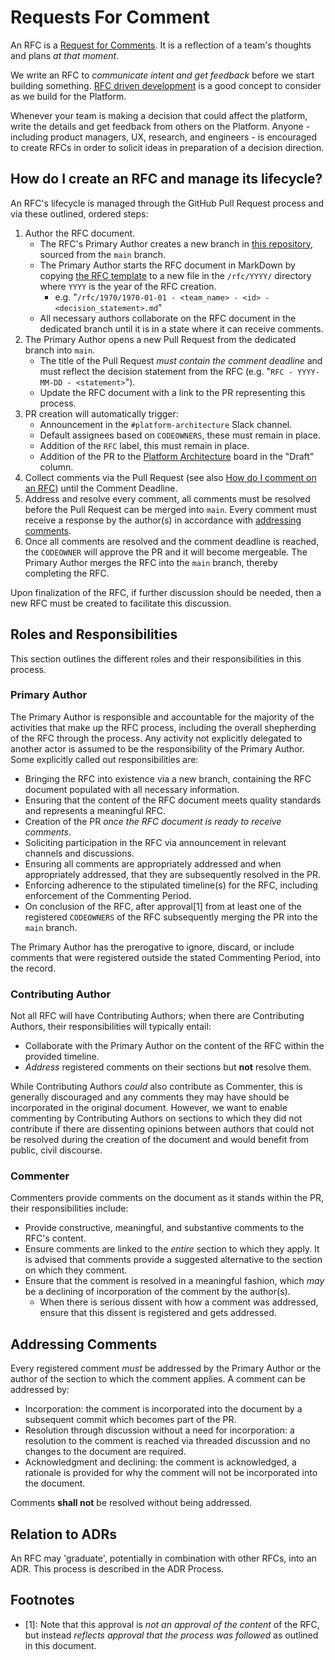 # Requests For Comment

An RFC is a [Request for Comments](https://en.wikipedia.org/wiki/Request_for_Comments). It is a reflection of a team's thoughts and plans _at that moment_.

We write an RFC to _communicate intent and get feedback_ before we start building something. [RFC driven development](https://engineering-management.space/post/rfc-driven-development/) is a good concept to consider as we build for the Platform.

Whenever your team is making a decision that could affect the platform, write the details and get feedback from others on the Platform. Anyone - including product managers, UX, research, and engineers - is encouraged to create RFCs in order to solicit ideas in preparation of a decision direction.

## How do I create an RFC and manage its lifecycle?

An RFC's lifecycle is managed through the GitHub Pull Request process and via these outlined, ordered steps:

1. Author the RFC document.
    * The RFC's Primary Author creates a new branch in [this repository](https://github.com/department-of-veterans-affairs/va.gov-platform-architecture), sourced from the `main` branch.
    * The Primary Author starts the RFC document in MarkDown by copying [the RFC template](_template.md) to a new file in the `/rfc/YYYY/` directory where `YYYY` is the year of the RFC creation.
        * e.g. "`/rfc/1970/1970-01-01 - <team_name> - <id> - <decision_statement>.md`"
    * All necessary authors collaborate on the RFC document in the dedicated branch until it is in a state where it can receive comments.
1. The Primary Author opens a new Pull Request from the dedicated branch into `main`.
    * The title of the Pull Request _must contain the comment deadline_ and must reflect the decision statement from the RFC (e.g. "`RFC - YYYY-MM-DD - <statement>`").
    * Update the RFC document with a link to the PR representing this process.
1. PR creation will automatically trigger:
    * Announcement in the `#platform-architecture` Slack channel.
    * Default assignees based on `CODEOWNERS`, these must remain in place.
    * Addition of the `RFC` label, this must remain in place.
    * Addition of the PR to the [Platform Architecture](https://github.com/orgs/department-of-veterans-affairs/projects/710/views/1) board in the "Draft" column.
1. Collect comments via the Pull Request (see also [How do I comment on an RFC](https://docs.github.com/en/pull-requests/collaborating-with-pull-requests/reviewing-changes-in-pull-requests/commenting-on-a-pull-request)) until the Comment Deadline.
1. Address and resolve every comment, all comments must be resolved before the Pull Request can be merged into `main`. Every comment must receive a response by the author(s) in accordance with [addressing comments](#addressing-comments).
1. Once all comments are resolved and the comment deadline is reached, the `CODEOWNER` will approve the PR and it will become mergeable. The Primary Author merges the RFC into the `main` branch, thereby completing the RFC.

Upon finalization of the RFC, if further discussion should be needed, then a new RFC must be created to facilitate this discussion.

## Roles and Responsibilities

This section outlines the different roles and their responsibilities in this process.

### Primary Author

The Primary Author is responsible and accountable for the majority of the activities that make up the RFC process, including the overall shepherding of the RFC through the process. Any activity not explicitly delegated to another actor is assumed to be the responsibility of the Primary Author. Some explicitly called out responsibilities are:

* Bringing the RFC into existence via a new branch, containing the RFC document populated with all necessary information.
* Ensuring that the content of the RFC document meets quality standards and represents a meaningful RFC.
* Creation of the PR _once the RFC document is ready to receive comments_.
* Soliciting participation in the RFC via announcement in relevant channels and discussions.
* Ensuring all comments are appropriately addressed and when appropriately addressed, that they are subsequently resolved in the PR.
* Enforcing adherence to the stipulated timeline(s) for the RFC, including enforcement of the Commenting Period.
* On conclusion of the RFC, after approval[1] from at least one of the registered `CODEOWNERS` of the RFC subsequently merging the PR into the `main` branch.

The Primary Author has the prerogative to ignore, discard, or include comments that were registered outside the stated Commenting Period, into the record.

### Contributing Author

Not all RFC will have Contributing Authors; when there are Contributing Authors, their responsibilities will typically entail:

* Collaborate with the Primary Author on the content of the RFC within the provided timeline.
* _Address_ registered comments on their sections but **not** resolve them.

While Contributing Authors _could_ also contribute as Commenter, this is generally discouraged and any comments they may have should be incorporated in the original document. However, we want to enable commenting by Contributing Authors on sections to which they did not contribute if there are dissenting opinions between authors that could not be resolved during the creation of the document and would benefit from public, civil discourse.

### Commenter

Commenters provide comments on the document as it stands within the PR, their responsibilities include:

* Provide constructive, meaningful, and substantive comments to the RFC's content.
* Ensure comments are linked to the _entire_ section to which they apply. It is advised that comments provide a suggested alternative to the section on which they comment.
* Ensure that the comment is resolved in a meaningful fashion, which _may_ be a declining of incorporation of the comment by the author(s).
    * When there is serious dissent with how a comment was addressed, ensure that this dissent is registered and gets addressed.

## Addressing Comments

Every registered comment _must_ be addressed by the Primary Author or the author of the section to which the comment applies. A comment can be addressed by:

* Incorporation: the comment is incorporated into the document by a subsequent commit which becomes part of the PR.
* Resolution through discussion without a need for incorporation: a resolution to the comment is reached via threaded discussion and no changes to the document are required.
* Acknowledgment and declining: the comment is acknowledged, a rationale is provided for why the comment will not be incorporated into the document.

Comments **shall not** be resolved without being addressed.

## Relation to ADRs

An RFC may 'graduate', potentially in combination with other RFCs, into an ADR. This process is described in the ADR Process.

## Footnotes

* [1]: Note that this approval is _not an approval of the content_ of the RFC, but instead _reflects approval that the process was followed_ as outlined in this document.
